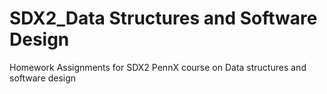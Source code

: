 # SDX2_Data Structures and Software Design
 Homework Assignments for SDX2 PennX course on Data structures and software design
